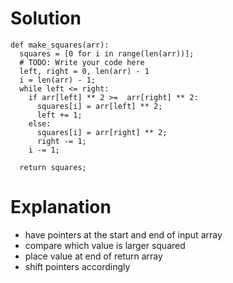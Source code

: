 # Solution
```
def make_squares(arr):
  squares = [0 for i in range(len(arr))];
  # TODO: Write your code here
  left, right = 0, len(arr) - 1
  i = len(arr) - 1;
  while left <= right:
    if arr[left] ** 2 >=  arr[right] ** 2:
      squares[i] = arr[left] ** 2;
      left += 1;
    else:
      squares[i] = arr[right] ** 2;
      right -= 1;
    i -= 1;

  return squares;
```
# Explanation
- have pointers at the start and end of input array
- compare which value is larger squared
- place value at end of return array
- shift pointers accordingly
